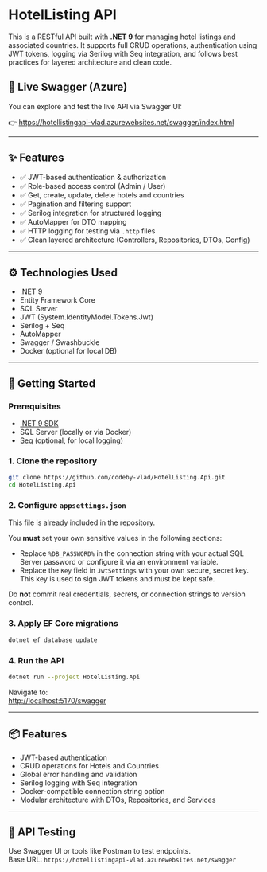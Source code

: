 # HotelListing API

This is a RESTful API built with **.NET 9** for managing hotel listings and associated countries. It supports full CRUD operations, authentication using JWT tokens, logging via Serilog with Seq integration, and follows best practices for layered architecture and clean code.

## 🔗 Live Swagger (Azure)

You can explore and test the live API via Swagger UI:

👉 https://hotellistingapi-vlad.azurewebsites.net/swagger/index.html

---

## ✨ Features

- ✅ JWT-based authentication & authorization
- ✅ Role-based access control (Admin / User)
- ✅ Get, create, update, delete hotels and countries
- ✅ Pagination and filtering support
- ✅ Serilog integration for structured logging
- ✅ AutoMapper for DTO mapping
- ✅ HTTP logging for testing via `.http` files
- ✅ Clean layered architecture (Controllers, Repositories, DTOs, Config)

---

## ⚙️ Technologies Used

- .NET 9
- Entity Framework Core
- SQL Server
- JWT (System.IdentityModel.Tokens.Jwt)
- Serilog + Seq
- AutoMapper
- Swagger / Swashbuckle
- Docker (optional for local DB)

---

## 🚀 Getting Started

### Prerequisites

- [.NET 9 SDK](https://dotnet.microsoft.com/en-us/download/dotnet/9.0)
- SQL Server (locally or via Docker)
- [Seq](https://datalust.co/seq) (optional, for local logging)

### 1. Clone the repository

```bash
git clone https://github.com/codeby-vlad/HotelListing.Api.git
cd HotelListing.Api
```

### 2. Configure `appsettings.json`

This file is already included in the repository.

You **must** set your own sensitive values in the following sections:

- Replace `%DB_PASSWORD%` in the connection string with your actual SQL Server password or configure it via an environment variable.
- Replace the `Key` field in `JwtSettings` with your own secure, secret key.  
  This key is used to sign JWT tokens and must be kept safe.

Do **not** commit real credentials, secrets, or connection strings to version control.


### 3. Apply EF Core migrations

```bash
dotnet ef database update
```

### 4. Run the API

```bash
dotnet run --project HotelListing.Api
```

Navigate to:  
[http://localhost:5170/swagger](http://localhost:5170/swagger)

---

## 📦 Features

- JWT-based authentication
- CRUD operations for Hotels and Countries
- Global error handling and validation
- Serilog logging with Seq integration
- Docker-compatible connection string option
- Modular architecture with DTOs, Repositories, and Services

---

## 🧪 API Testing

Use Swagger UI or tools like Postman to test endpoints.  
Base URL: `https://hotellistingapi-vlad.azurewebsites.net/swagger`
